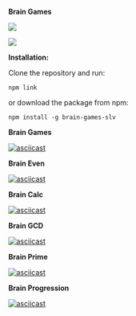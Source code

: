 **Brain Games**

<a href="https://codeclimate.com/github/ustiuzhanin/frontend-project-lvl1/maintainability"><img src="https://api.codeclimate.com/v1/badges/cca0ca0db4959c746a50/maintainability" /></a>

<a href="https://travis-ci.org/ustiuzhanin/frontend-project-lvl1"><img src="https://travis-ci.org/ustiuzhanin/frontend-project-lvl1.svg?branch=master" /></a>

**Installation:**

Clone the repository and run:

`npm link`

or download the package from npm:

`npm install -g brain-games-slv`

**Brain Games**

[![asciicast](https://asciinema.org/a/hhp7LPcaQNEKC1BrPgixEgY9i.svg)](https://asciinema.org/a/hhp7LPcaQNEKC1BrPgixEgY9i)

**Brain Even**

[![asciicast](https://asciinema.org/a/SnMGJOTkJSRXoa32D8EZpEf4p.svg)](https://asciinema.org/a/SnMGJOTkJSRXoa32D8EZpEf4p)

**Brain Calc**

[![asciicast](https://asciinema.org/a/OswDyHBFIjLIriRgt2gfv3gcg.svg)](https://asciinema.org/a/OswDyHBFIjLIriRgt2gfv3gcg)

**Brain GCD**

[![asciicast](https://asciinema.org/a/os5R3etguSHMu7OxT6NffMawr.svg)](https://asciinema.org/a/os5R3etguSHMu7OxT6NffMawr)

**Brain Prime**

[![asciicast](https://asciinema.org/a/5uY6bdw7rasUCBTVXgB4AgJjt.svg)](https://asciinema.org/a/5uY6bdw7rasUCBTVXgB4AgJjt)

**Brain Progression**

[![asciicast](https://asciinema.org/a/1CzO5DGw2BcAXAZXu7hvc5ROr.svg)](https://asciinema.org/a/1CzO5DGw2BcAXAZXu7hvc5ROr)
